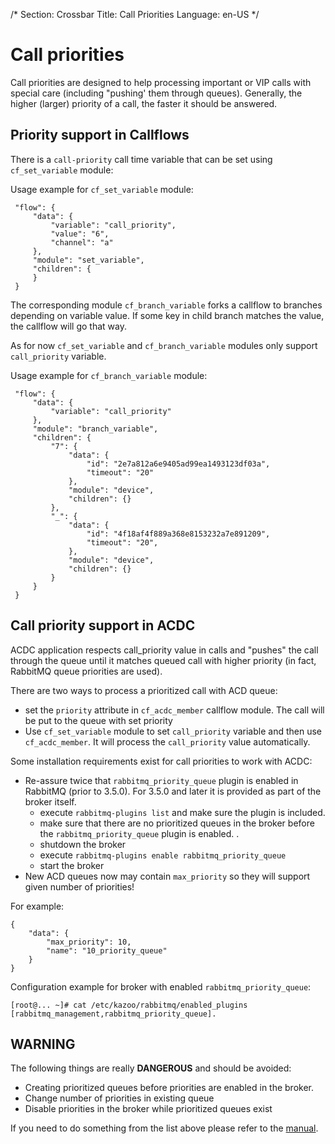 /*
Section: Crossbar
Title: Call Priorities
Language: en-US
*/

Call priorities
=================
Call priorities are designed to help processing important or VIP calls with special care (including "pushing' them through queues). Generally, the higher (larger) priority of a call, the faster it should be answered.

Priority support in Callflows
---------------------------------
There is a `call-priority` call time variable that can be set using `cf_set_variable` module:

Usage example for `cf_set_variable` module:

	 "flow": {
	     "data": {
	         "variable": "call_priority",
	         "value": "6",
	         "channel": "a"
	     },
	     "module": "set_variable",
	     "children": {
	     }
	 }

The corresponding module `cf_branch_variable` forks a callflow to branches depending on variable value. If some key in child branch matches the value, the callflow will go that way.

As for now `cf_set_variable` and `cf_branch_variable` modules only support  `call_priority` variable.

Usage example for `cf_branch_variable` module:

	 "flow": {
	     "data": {
             "variable": "call_priority"
	     },
	     "module": "branch_variable",
         "children": {
             "7": {
                 "data": {
                     "id": "2e7a812a6e9405ad99ea1493123df03a",
                     "timeout": "20"
                 },
                 "module": "device",
                 "children": {}
             },
             "_": {
                 "data": {
                     "id": "4f18af4f889a368e8153232a7e891209",
                     "timeout": "20",
                 },
                 "module": "device",
                 "children": {}
             }
	     }
	 }

Call priority support in ACDC
--------------------------------

ACDC application respects call\_priority value in calls and "pushes" the call through the queue until it matches queued call with higher priority (in fact, RabbitMQ queue priorities are used).

There are two ways to process a prioritized call with ACD queue:

* set the `priority` attribute in `cf_acdc_member` callflow module. The call will be put to the queue with set priority
* Use `cf_set_variable` module to set `call_priority` variable and then use `cf_acdc_member`. It will process the `call_priority` value automatically.

Some installation requirements exist for call priorities to work with ACDC:

 - Re-assure twice that  `rabbitmq_priority_queue` plugin is enabled in RabbitMQ (prior to 3.5.0). For 3.5.0 and later it is provided as part of the broker itself.
	 - execute `rabbitmq-plugins list` and make sure the plugin is included.
	 - make sure that there are no prioritized queues in the broker before the `rabbitmq_priority_queue` plugin is enabled. .
	 - shutdown the broker
	 - execute `rabbitmq-plugins enable rabbitmq_priority_queue`
	 - start the broker
 - New ACD queues now may contain `max_priority` so they will support given number of priorities!

For example:

    {
        "data": {
            "max_priority": 10,
            "name": "10_priority_queue"
        }
    }

Configuration example for broker with enabled `rabbitmq_priority_queue`:

    [root@... ~]# cat /etc/kazoo/rabbitmq/enabled_plugins
    [rabbitmq_management,rabbitmq_priority_queue].

WARNING
--------------
The following things are really **DANGEROUS** and should be avoided:

* Creating prioritized queues before priorities are enabled in the broker.
* Change number of priorities in existing queue
* Disable priorities in the broker while prioritized queues exist

If you need to do something from the list above please refer to the [manual](https://github.com/rabbitmq/rabbitmq-priority-queue/tree/3431dc1ef8ea53e9a556c6be8bc1b417ac03b58d).
